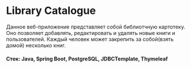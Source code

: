 # Library Catalogue

Данное веб-приложение представляет собой библиотчную картотеку. Оно позволяет добавлять, редактировать и удалять новые книги и пользователей. Каждый человек может закрепить за собой(взять домой) несколько книг. 

#### Стек: Java, Spring Boot, PostgreSQL, JDBCTemplate, Thymeleaf
